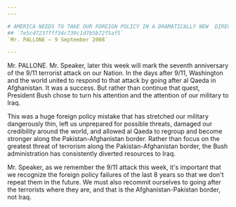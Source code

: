 ```yaml
---
---

# AMERICA NEEDS TO TAKE OUR FOREIGN POLICY IN A DRAMATICALLY NEW  DIRECTION
## `7e5cd7237fff34c739c1d7b5b72f5af5`
`Mr. PALLONE — 9 September 2008`

---
```



Mr. PALLONE. Mr. Speaker, later this week will mark the seventh 
anniversary of the 9/11 terrorist attack on our Nation. In the days 
after 9/11, Washington and the world united to respond to that attack 
by going after al Qaeda in Afghanistan. It was a success. But rather 
than continue that quest, President Bush chose to turn his attention 
and the attention of our military to Iraq.

This was a huge foreign policy mistake that has stretched our 
military dangerously thin, left us unprepared for possible threats, 
damaged our credibility around the world, and allowed al Qaeda to 
regroup and become stronger along the Pakistan-Afghanistan border. 
Rather than focus on the greatest threat of terrorism along the 
Pakistan-Afghanistan border, the Bush administration has consistently 
diverted resources to Iraq.

Mr. Speaker, as we remember the 9/11 attack this week, it's important 
that we recognize the foreign policy failures of the last 8 years so 
that we don't repeat them in the future. We must also recommit 
ourselves to going after the terrorists where they are, and that is the 
Afghanistan-Pakistan border, not Iraq.
